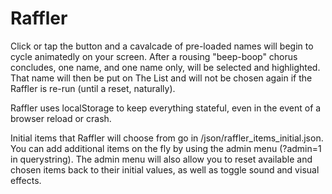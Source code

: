 # Raffler

Click or tap the button and a cavalcade of pre-loaded names will begin to cycle animatedly on your screen. After a rousing "beep-boop" chorus concludes, one name, and one 
name only, will be selected and highlighted. That name will then be put on The List and will not be chosen again if the Raffler is re-run (until a reset, naturally).

Raffler uses localStorage to keep everything stateful, even in the event of a browser reload or crash.

Initial items that Raffler will choose from go in /json/raffler_items_initial.json. You can add additional items on the fly by using the admin menu (?admin=1 in 
querystring). The admin menu will also allow you to reset available and chosen items back to their initial values, as well as toggle sound and visual effects.
